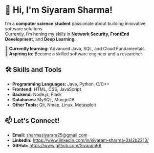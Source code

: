 # 👋 Hi, I'm Siyaram Sharma!

I’m a **computer science student** passionate about building innovative software solutions.  
Currently, I’m honing my skills in **Network Security, FrontEnd Development**, and **Deep Learning**.

🌱 **Currently learning:** Advanced Java, SQL, and Cloud Fundamentals.  
💼 **Aspiring to:** Become a skilled software engineer and a researcher  

## 🛠️ Skills and Tools

- **Programming Languages:** Java, Python, C/C++
- **Frontend:** HTML, CSS, JavaScript
- **Backend:** Node.js, Flask
- **Databases:** MySQL, MongoDB
- **Other Tools:** Git, Nmap, Linux, Metasploit


## 📫 Let's Connect!

- **Email:** sharmasiyaram25@gmail.com
- **LinkedIn:** https://www.linkedin.com/in/siyaram-sharma-3a12b2213/
- **GitHub:** https://www.github.com/Siyaram68
